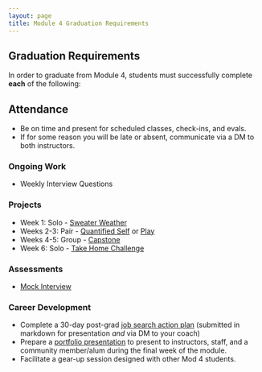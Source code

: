 ```yaml
---
layout: page
title: Module 4 Graduation Requirements
---
```


## Graduation Requirements

In order to graduate from Module 4, students must successfully complete **each** of the following:

## Attendance

* Be on time and present for scheduled classes, check-ins, and evals.
* If for some reason you will be late or absent, communicate via a DM to both instructors.

### Ongoing Work

* Weekly Interview Questions

### Projects

* Week 1: Solo - [Sweater Weather](./projects/express_sweater_weather/express_sweater_weather_spec)
* Weeks 2-3: Pair - [Quantified Self](./projects/quantified_self/quantified_self_full_stack) or [Play](./projects/play/play)
* Weeks 4-5: Group - [Capstone](./capstone_project_overview)
* Week 6: Solo - [Take Home Challenge](./projects/take_home_challenge/take_home_challenge_spec)

### Assessments

* [Mock Interview](./mock_interview_assessment)

### Career Development

* Complete a 30-day post-grad [job search action plan](https://github.com/turingschool/career-development-curriculum/blob/master/module_four/post_grad_plan.md) (submitted in markdown for presentation _and_ via DM to your coach)
* Prepare a [portfolio presentation](./portfolio) to present to instructors, staff, and a community member/alum during the final week of the module.
* Facilitate a gear-up session designed with other Mod 4 students.
